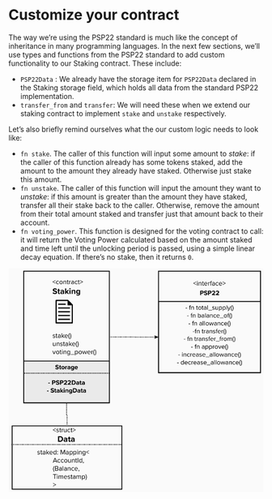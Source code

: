 # Customize your contract

The way we’re using the PSP22 standard is much like the concept of inheritance in many programming languages. In the next few sections, we’ll use types and functions from the PSP22 standard to add custom functionality to our Staking contract. These include:

- `PSP22Data` : We already have the storage item for `PSP22Data` declared in the Staking storage field, which holds all data from the standard PSP22 implementation.
- `transfer_from` and `transfer`: We will need these when we extend our staking contract to implement `stake` and `unstake` respectively.

Let’s also briefly remind ourselves what the our custom logic needs to look like:

- `fn stake`. The caller of this function will input some amount to *stake*: if the caller of this function already has some tokens staked, add the amount to the amount they already have staked. Otherwise just stake this amount.
- `fn unstake`. The caller of this function will input the amount they want to *unstake*: if this amount is greater than the amount they have staked, transfer all their stake back to the caller. Otherwise, remove the amount from their total amount staked and transfer just that amount back to their account.
- `fn voting_power`. This function is designed for the voting contract to call: it will return the Voting Power calculated based on the amount staked and time left until the unlocking period is passed, using a simple linear decay equation. If there’s no stake, then it returns `0`.

<!-- slide:break -->

<!-- tabs:start -->

<img src="../assets/contract-interface.png"> 

<!-- tabs:end -->
